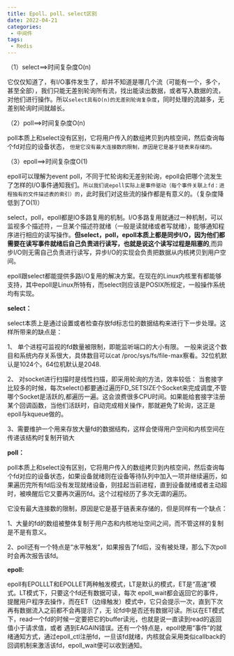 ```yaml
---
title: Epoll、poll、select区别
date: 2022-04-21
categories:
 - 中间件
tags:
 - Redis
---
```


（1）select==>时间复杂度O(n)

它仅仅知道了，有I/O事件发生了，却并不知道是哪几个流（可能有一个，多个，甚至全部），我们只能无差别轮询所有流，找出能读出数据，或者写入数据的流，对他们进行操作。所以`select具有O(n)的无差别轮询复杂度`，同时处理的流越多，无差别轮询时间就越长。

（2）poll==>时间复杂度O(n)

poll本质上和select没有区别，它将用户传入的数组拷贝到内核空间，然后查询每个fd对应的设备状态， `但是它没有最大连接数的限制，原因是它是基于链表来存储的。`

（3）epoll==>时间复杂度O(1)

epoll可以理解为event poll，不同于忙轮询和无差别轮询，epoll会把哪个流发生了怎样的I/O事件通知我们。`所以我们说epoll实际上是事件驱动（每个事件关联上fd：进程独有的文件描述表的索引）的`，此时我们对这些流的操作都是有意义的。（复杂度降低到了O(1)）

select，poll，epoll都是IO多路复用的机制。I/O多路复用就通过一种机制，可以监视多个描述符，一旦某个描述符就绪（一般是读就绪或者写就绪），能够通知程序进行相应的读写操作。**但select，poll，epoll本质上都是同步I/O，因为他们都需要在读写事件就绪后自己负责进行读写，也就是说这个读写过程是阻塞的**,而异步I/O则无需自己负责进行读写，异步I/O的实现会负责把数据从内核拷贝到用户空间。  

epoll跟select都能提供多路I/O复用的解决方案。在现在的Linux内核里有都能够支持，其中epoll是Linux所特有，而select则应该是POSIX所规定，一般操作系统均有实现。

**select：**

select本质上是通过设置或者检查存放fd标志位的数据结构来进行下一步处理。这样所带来的缺点是：

1、 单个进程可监视的fd数量被限制，即能监听端口的大小有限。
一般来说这个数目和系统内存关系很大，具体数目可以cat /proc/sys/fs/file-max察看。32位机默认是1024个。64位机默认是2048.

2、 对socket进行扫描时是线性扫描，即采用轮询的方法，效率较低：
当套接字比较多的时候，每次select()都要通过遍历FD_SETSIZE个Socket来完成调度,不管哪个Socket是活跃的,都遍历一遍。这会浪费很多CPU时间。如果能给套接字注册某个回调函数，当他们活跃时，自动完成相关操作，那就避免了轮询，这正是epoll与kqueue做的。

3、需要维护一个用来存放大量fd的数据结构，这样会使得用户空间和内核空间在传递该结构时复制开销大

**poll：**

poll本质上和select没有区别，它将用户传入的数组拷贝到内核空间，然后查询每个fd对应的设备状态，如果设备就绪则在设备等待队列中加入一项并继续遍历，如果遍历完所有fd后没有发现就绪设备，则挂起当前进程，直到设备就绪或者主动超时，被唤醒后它又要再次遍历fd。这个过程经历了多次无谓的遍历。

它没有最大连接数的限制，原因是它是基于链表来存储的，但是同样有一个缺点：

1、大量的fd的数组被整体复制于用户态和内核地址空间之间，而不管这样的复制是不是有意义。

2、poll还有一个特点是“水平触发”，如果报告了fd后，没有被处理，那么下次poll时会再次报告该fd。

**epoll:**

epoll有EPOLLLT和EPOLLET两种触发模式，LT是默认的模式，ET是“高速”模式。LT模式下，只要这个fd还有数据可读，每次 epoll_wait都会返回它的事件，提醒用户程序去操作，而在ET（边缘触发）模式中，它只会提示一次，直到下次再有数据流入之前都不会再提示了，无 论fd中是否还有数据可读。所以在ET模式下，read一个fd的时候一定要把它的buffer读光，也就是说一直读到read的返回值小于请求值，或者 遇到EAGAIN错误。还有一个特点是，epoll使用“事件”的就绪通知方式，通过epoll_ctl注册fd，一旦该fd就绪，内核就会采用类似callback的回调机制来激活该fd，epoll_wait便可以收到通知。




